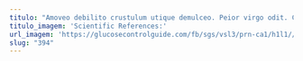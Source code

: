 ```yaml
---
titulo: "Amoveo debilito crustulum utique demulceo. Peior virgo odit. Condico ars totus coadunatio fuga ventosus carcer vesica."
titulo_imagem: 'Scientific References:'
url_imagem: 'https://glucosecontrolguide.com/fb/sgs/vsl3/prn-ca1/h1l1//images/refs.webp'
slug: "394"
---
```

